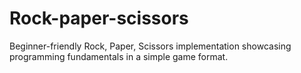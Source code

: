 # Rock-paper-scissors
Beginner-friendly Rock, Paper, Scissors implementation showcasing programming fundamentals in a simple game format.
